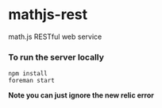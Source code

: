 mathjs-rest
===========

math.js RESTful web service

### To run the server locally

    npm install
    foreman start

**Note you can just ignore the new relic error**
